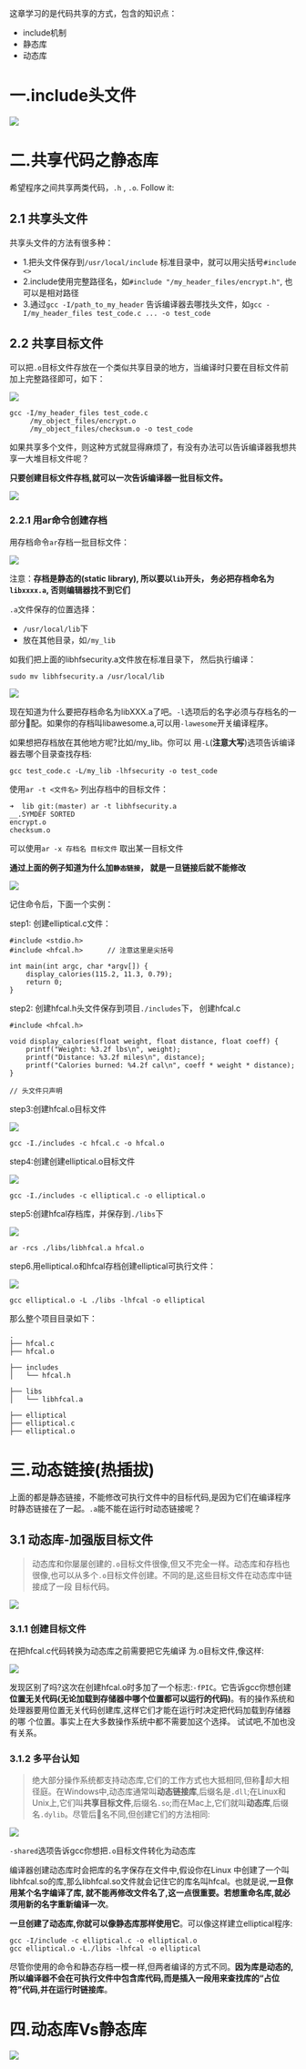 这章学习的是代码共享的方式，包含的知识点：

- include机制
- 静态库
- 动态库



# 一.include头文件

![](https://raw.githubusercontent.com/BeginMan/BookNotes/master/C/media/top8_1.png)

# 二.共享代码之静态库
希望程序之间共享两类代码，`.h` , `.o`. Follow it:

## 2.1 共享头文件
共享头文件的方法有很多种：

- 1.把头文件保存到`/usr/local/include` 标准目录中，就可以用尖括号`#include <>`
- 2.include使用完整路径名，如`#include "/my_header_files/encrypt.h"`, 也可以是相对路径
- 3.通过`gcc -I/path_to_my_header` 告诉编译器去哪找头文件，如`gcc -I/my_header_files test_code.c ... -o test_code`

## 2.2 共享目标文件
可以把`.o`目标文件存放在一个类似共享目录的地方，当编译时只要在目标文件前加上完整路径即可，如下：

![](https://raw.githubusercontent.com/BeginMan/BookNotes/master/C/media/top8_2.png)

	gcc -I/my_header_files test_code.c
		 /my_object_files/encrypt.o
		 /my_object_files/checksum.o -o test_code

如果共享多个文件，则这种方式就显得麻烦了，有没有办法可以告诉编译器我想共享一大堆目标文件呢？

**只要创建目标文件存档,就可以一次告诉编译器一批目标文件。**

![](https://raw.githubusercontent.com/BeginMan/BookNotes/master/C/media/top8_3.png)

### 2.2.1 用ar命令创建存档

用存档命令`ar`存档一批目标文件：

![](https://raw.githubusercontent.com/BeginMan/BookNotes/master/C/media/top8_4.png)

注意：**存档是静态的(static library), 所以要以`lib`开头， 务必把存档命名为`libxxxx.a`, 否则编辑器找不到它们**

`.a`文件保存的位置选择：

- `/usr/local/lib`下
- 放在其他目录，如`/my_lib`

如我们把上面的libhfsecurity.a文件放在标准目录下， 然后执行编译：

	sudo mv libhfsecurity.a /usr/local/lib

![](https://raw.githubusercontent.com/BeginMan/BookNotes/master/C/media/top8_5.png)


现在知道为什么要把存档命名为libXXX.a了吧。`-l`选项后的名字必须与存档名的一部分􏱃配。如果你的存档叫libawesome.a,可以用`-lawesome`开关编译程序。

如果想把存档放在其他地方呢?比如/my_lib。你可以 用`-L`(**注意大写**)选项告诉编译器去哪个目录查找存档:

	gcc test_code.c -L/my_lib -lhfsecurity -o test_code


使用`ar -t <文件名>` 列出存档中的目标文件：

	➜  lib git:(master) ar -t libhfsecurity.a 
	__.SYMDEF SORTED
	encrypt.o
	checksum.o

可以使用`ar -x 存档名 目标文件` 取出某一目标文件

**通过上面的例子知道为什么加`静态链接`， 就是一旦链接后就不能修改**

![](https://raw.githubusercontent.com/BeginMan/BookNotes/master/C/media/top8_6.png)

记住命令后，下面一个实例：

step1: 创建elliptical.c文件：

	#include <stdio.h>
	#include <hfcal.h>      // 注意这里是尖括号

	int main(int argc, char *argv[]) {
	    display_calories(115.2, 11.3, 0.79);
	    return 0;
	}


step2: 创建hfcal.h头文件保存到项目`./includes`下， 创建hfcal.c

	#include <hfcal.h>

	void display_calories(float weight, float distance, float coeff) {
	    printf("Weight: %3.2f lbs\n", weight);
	    printf("Distance: %3.2f miles\n", distance);
	    printf("Calories burned: %4.2f cal\n", coeff * weight * distance);
	}

	// 头文件只声明

step3:创建hfcal.o目标文件

![](https://raw.githubusercontent.com/BeginMan/BookNotes/master/C/media/top8_7.png)

	gcc -I./includes -c hfcal.c -o hfcal.o


step4:创建创建elliptical.o目标文件

![](https://raw.githubusercontent.com/BeginMan/BookNotes/master/C/media/top8_8.png)

	gcc -I./includes -c elliptical.c -o elliptical.o

step5:创建hfcal存档库，并保存到`./libs`下

![](https://raw.githubusercontent.com/BeginMan/BookNotes/master/C/media/top8_9.png)

	ar -rcs ./libs/libhfcal.a hfcal.o

step6.用elliptical.o和hfcal存档创建elliptical可执行文件：

![](https://raw.githubusercontent.com/BeginMan/BookNotes/master/C/media/top8_10.png)

	gcc elliptical.o -L ./libs -lhfcal -o elliptical


那么整个项目目录如下：

	.
	├── hfcal.c
	├── hfcal.o
	
	├── includes
	│   └── hfcal.h
	
	├── libs
	│   └── libhfcal.a

	├── elliptical
	├── elliptical.c
	├── elliptical.o



# 三.动态链接(热插拔)

上面的都是静态链接，不能修改可执行文件中的目标代码,是因为它们在编译程序时静态链接在了一起。`.a`能不能在运行时动态链接呢？

## 3.1 动态库-加强版目标文件

>动态库和你屡屡创建的`.o`目标文件很像,但又不完全一样。动态库和存档也很像,也可以从多个`.o`目标文件创建。不同的是,这些目标文件在动态库中链接成了一段
目标代码。

![](https://raw.githubusercontent.com/BeginMan/BookNotes/master/C/media/top8_11.png)


### 3.1.1 创建目标文件

在把hfcal.c代码转换为动态库之前需要把它先编译 为.o目标文件,像这样:

![](https://raw.githubusercontent.com/BeginMan/BookNotes/master/C/media/top8_12.png)

发现区别了吗?这次在创建hfcal.o时多加了一个标志:`-fPIC`。它告诉gcc你想创建**位置无关代码(无论加载到存储器中哪个位置都可以运行的代码)**。有的操作系统和处理器要用位置无关代码创建库,这样它们才能在运行时决定把代码加载到存储器的哪
个位置。事实上在大多数操作系统中都不需要加这个选择。 试试吧,不加也没有关系。

### 3.1.2 多平台认知

>绝大部分操作系统都支持动态库,它们的工作方式也大抵相同,但称􏵍却大相径庭。在Windows中,动态库通常叫**动态链接库**,后缀名是`.dll`;在Linux和Unix上,它们叫**共享目标文件**,后缀名`.so`;而在Mac上,它们就叫**动态库**,后缀名`.dylib`。尽管后􏵎名不同,但创建它们的方法相同:

![](https://raw.githubusercontent.com/BeginMan/BookNotes/master/C/media/top8_13.png)


`-shared`选项告诉gcc你想把`.o`目标文件转化为动态库

编译器创建动态库时会把库的名字保存在文件中,假设你在Linux 中创建了一个叫libhfcal.so的库,那么libhfcal.so文件就会记住它的库名叫hfcal。也就是说,**一旦你用某个名字编译了库, 就不能再修改文件名了,这一点很重要。若想重命名库,就必须用新的名字重新编译一次**。


**一旦创建了动态库,你就可以像静态库那样使用它**。可以像这样建立elliptical程序:

	gcc -I/include -c elliptical.c -o elliptical.o
	gcc elliptical.o -L./libs -lhfcal -o elliptical


尽管你使用的命令和静态存档一模一样,但两者编译的方式不同。**因为库是动态的,所以编译器不会在可执行文件中包含库代码,而是插入一段用来查找库的“占位符”代码,并在运行时链接库**。


# 四.动态库Vs静态库

![](https://raw.githubusercontent.com/BeginMan/BookNotes/master/C/media/top8_14.png)





